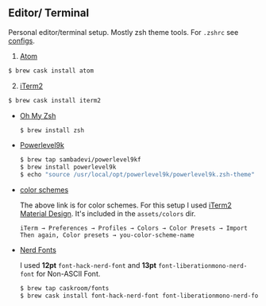 ## Editor/ Terminal
Personal editor/terminal setup. Mostly zsh theme tools. For `.zshrc` see [configs](configs/.zshrc).

1. [Atom](https://atom.io/)

  ```bash
  $ brew cask install atom
  ```

2. [iTerm2](https://www.iterm2.com/)

  ```bash
  $ brew cask install iterm2
  ```

  - [Oh My Zsh](https://github.com/robbyrussell/oh-my-zsh)

    ```bash
    $ brew install zsh
    ```

  - [Powerlevel9k](https://github.com/bhilburn/powerlevel9k)

    ```bash
    $ brew tap sambadevi/powerlevel9kf
    $ brew install powerlevel9k
    $ echo "source /usr/local/opt/powerlevel9k/powerlevel9k.zsh-theme" >> ~/.zshrc
    ```

  - [color schemes](https://iterm2colorschemes.com/)

    The above link is for color schemes. For this setup I used [iTerm2 Material Design](https://github.com/MartinSeeler/iterm2-material-design). It's included in the `assets/colors` dir.

    ```
    iTerm → Preferences → Profiles → Colors → Color Presets → Import
    Then again, Color presets → you-color-scheme-name
    ```

  - [Nerd Fonts](https://github.com/ryanoasis/nerd-fonts)

    I used **12pt** `font-hack-nerd-font` and **13pt** `font-liberationmono-nerd-font` for Non-ASCII Font.

    ```bash
    $ brew tap caskroom/fonts
    $ brew cask install font-hack-nerd-font font-liberationmono-nerd-font
    ```
